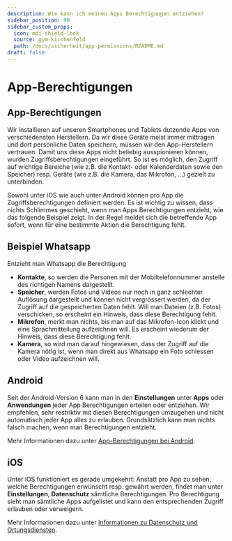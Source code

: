 ```yaml
---
description: Wie kann ich meinen Apps Berechtigungen entziehen?
sidebar_position: 90
sidebar_custom_props:
  icon: mdi-shield-lock
  source: gym-kirchenfeld
  path: /docs/sicherheit/app-permissions/README.md
draft: false
---
```


# App-Berechtigungen



## App-Berechtigungen
Wir installieren auf unseren Smartphones und Tablets dutzende Apps von verschiedensten Herstellern. Da wir diese Geräte meist immer mittragen und dort persönliche Daten speichern, müssen wir den App-Herstellern vertrauen. Damit uns diese Apps nicht beliebig ausspionieren können, wurden Zugriffsberechtigungen eingeführt. So ist es möglich, den Zugriff auf wichtige Bereiche (wie z.B. die Kontakt- oder Kalenderdaten sowie den Speicher) resp. Geräte (wie z.B. die Kamera, das Mikrofon, ...) gezielt zu unterbinden.

Sowohl unter iOS wie auch unter Android können pro App die Zugriffsberechtigungen definiert werden. Es ist wichtig zu wissen, dass nichts Schlimmes geschieht, wenn man Apps Berechtigungen entzieht, wie das folgende Beispiel zeigt. In der Regel meldet sich die betreffende App sofort, wenn für eine bestimmte Aktion die Berechtigung fehlt.


## Beispiel **Whatsapp**

Entzieht man Whatsapp die Berechtigung
- **Kontakte**, so werden die Personen mit der Mobiltelefonnummer anstelle des richtigen Namens dargestellt.
- **Speicher**, werden Fotos und Videos nur noch in ganz schlechter Auflösung dargestellt und können nicht vergrössert werden, da der Zugriff auf die gespeicherten Daten fehlt. Will man Dateien (z.B. Fotos) verschicken, so erscheint ein Hinweis, dass diese Berechtigung fehlt.
- **Mikrofon**, merkt man nichts, bis man auf das Mikrofon-Icon klickt und eine Sprachmitteilung aufzeichnen will. Es erscheint wiederum der Hinweis, dass diese Berechtigung fehlt.
- **Kamera**, so wird man darauf hingewiesen, dass der Zugriff auf die Kamera nötig ist, wenn man direkt aus Whatsapp ein Foto schiessen oder Video aufzeichnen will.


## Android
Seit der Android-Version 6 kann man in den __Einstellungen__ unter __Apps__ oder __Anwendungen__ jeder App Berechtigungen erteilen oder entziehen. Wir empfehlen, sehr restriktiv mit diesen Berechtigungen umzugehen und nicht automatisch jeder App alles zu erlauben. Grundsätzlich kann man nichts falsch machen, wenn man Berechtigungen entzieht.

Mehr Informationen dazu unter [App-Berechtigungen bei Android](https://support.google.com/googleplay/answer/6270602?hl=de).


## iOS
Unter iOS funktioniert es gerade umgekehrt: Anstatt pro App zu sehen, welche Berechtigungen erwünscht resp. gewährt werden, findet man unter __Einstellungen__, __Datenschutz__ sämtliche Berechtigungen. Pro Berechtigung sieht man sämtliche Apps aufgelistet und kann den entsprechenden Zugriff erlauben oder verweigern.

Mehr Informationen dazu unter [Informationen zu Datenschutz und Ortungsdiensten](https://support.apple.com/de-de/HT203033).

